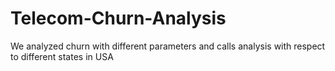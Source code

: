 # Telecom-Churn-Analysis
We analyzed churn with different parameters and calls analysis with respect to different states in USA

